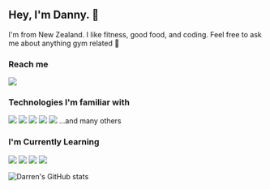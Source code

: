 ## Hey, I'm Danny. 👋 
I'm from New Zealand. I like fitness, good food, and coding. Feel free to ask me about anything gym related :muscle:

### Reach me
<!--<a href="mailto:"><img src="https://img.shields.io/badge/Gmail-D14836?style=for-the-badge&logo=gmail&logoColor=white"></a> -->
<a href="https://www.linkedin.com/in/darren-jooste/"><img src="https://img.shields.io/badge/LinkedIn-0077B5?style=for-the-badge&logo=linkedin&logoColor=white"></a> 


### Technologies I'm familiar with
<img src="https://img.shields.io/badge/Python-3776AB?style=for-the-badge&logo=python&logoColor=white">
<img src="https://img.shields.io/badge/JavaScript-F7DF1E?style=for-the-badge&logo=javascript&logoColor=black"> 
<img src="https://img.shields.io/badge/React-20232A?style=for-the-badge&logo=react&logoColor=61DAFB">
<img src="https://img.shields.io/badge/TailwindCSS-06B6D4?style=for-the-badge&logo=tailwindcss&logoColor=white">
<img src="https://img.shields.io/badge/PostgreSQL-316192?style=for-the-badge&logo=postgresql&logoColor=white">
...and many others

### I'm Currently Learning
<img src="https://img.shields.io/badge/TypeScript-007ACC?style=for-the-badge&logo=typescript&logoColor=white">
<img src="https://img.shields.io/badge/Gatsby-663399?style=for-the-badge&logo=gatsby&logoColor=white">
<img src="https://img.shields.io/badge/Redux-593D88?style=for-the-badge&logo=redux&logoColor=white">
<img src="https://img.shields.io/badge/Three.js-000000?style=for-the-badge&logo=three.js&logoColor=white"> 


![Darren's GitHub stats](https://github-readme-stats.vercel.app/api?username=justjooste&show_icons=true&theme=dark)
